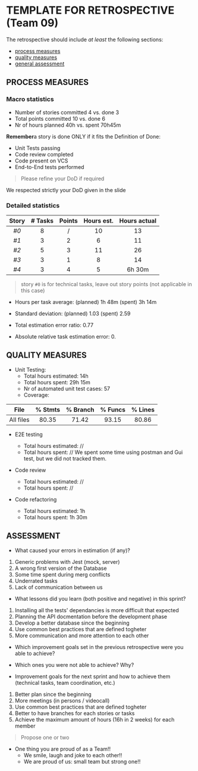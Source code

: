 # TEMPLATE FOR RETROSPECTIVE (Team 09)

The retrospective should include _at least_ the following
sections:

- [process measures](#process-measures)
- [quality measures](#quality-measures)
- [general assessment](#assessment)

## PROCESS MEASURES

### Macro statistics

- Number of stories committed 4 vs. done 3
- Total points committed 10 vs. done 6
- Nr of hours planned 40h vs. spent 70h45m

**Remember**a story is done ONLY if it fits the Definition of Done:

- Unit Tests passing
- Code review completed
- Code present on VCS
- End-to-End tests performed

> Please refine your DoD if required

We respected strictly your DoD given in the slide

### Detailed statistics

| Story | # Tasks | Points | Hours est. | Hours actual |
| :---: | :-----: | :----: | :--------: | :----------: |
| _#0_  |    8    |   /    |     10     |      13      |
| _#1_  |    3    |   2    |     6      |      11      |
| _#2_  |    5    |   3    |     11     |      26      |
| _#3_  |    3    |   1    |     8      |      14      |
| _#4_  |    3    |   4    |     5      |    6h 30m    |

> story `#0` is for technical tasks, leave out story points (not applicable in this case)

- Hours per task average: (planned) 1h 48m (spent) 3h 14m
- Standard deviation: (planned) 1.03 (spent) 2.59
- Total estimation error ratio: 0.77

- Absolute relative task estimation error: 0.

## QUALITY MEASURES

- Unit Testing:
  - Total hours estimated: 14h
  - Total hours spent: 29h 15m
  - Nr of automated unit test cases: 57
  - Coverage:

|   File    | % Stmts | % Branch | % Funcs | % Lines |
| :-------: | :-----: | :------: | :-----: | :-----: |
| All files |  80.35  |  71.42   |  93.15  |  80.86  |

- E2E testing

  - Total hours estimated: //
  - Total hours spent: //
    We spent some time using postman and Gui test, but we did not tracked them.

- Code review

  - Total hours estimated: //
  - Total hours spent: //

- Code refactoring
  - Total hours estimated: 1h
  - Total hours spent: 1h 30m

## ASSESSMENT

- What caused your errors in estimation (if any)?

1. Generic problems with Jest (mock, server)
2. A wrong first version of the Database
3. Some time spent during merg conflicts
4. Underrated tasks
5. Lack of communication between us

- What lessons did you learn (both positive and negative) in this sprint?

1. Installing all the tests' dependancies is more difficult that expected
2. Planning the API docmentation before the development phase
3. Develop a better database since the beginning
4. Use common best practices that are defined togheter
5. More communication and more attention to each other

- Which improvement goals set in the previous retrospective were you able to achieve?
- Which ones you were not able to achieve? Why?

- Improvement goals for the next sprint and how to achieve them (technical tasks, team coordination, etc.)

1. Better plan since the beginning
2. More meetings (in persons / videocall)
3. Use common best practices that are defined togheter
4. Better to have branches for each stories or tasks
5. Achieve the maximum amount of hours (16h in 2 weeks) for each member
  > Propose one or two

- One thing you are proud of as a Team!!
  - We smile, laugh and joke to each other!!
  - We are proud of us: small team but strong one!!
